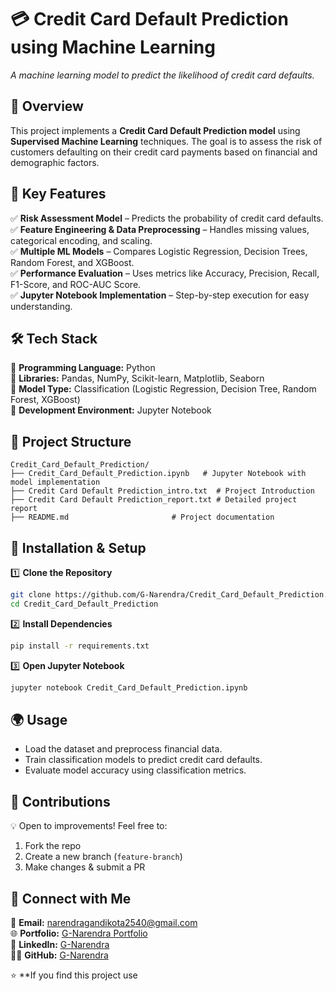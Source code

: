 # **💳 Credit Card Default Prediction using Machine Learning**


*A machine learning model to predict the likelihood of credit card defaults.*

## 🌟 **Overview**
This project implements a **Credit Card Default Prediction model** using **Supervised Machine Learning** techniques. The goal is to assess the risk of customers defaulting on their credit card payments based on financial and demographic factors.

## 🎯 **Key Features**
✅ **Risk Assessment Model** – Predicts the probability of credit card defaults.  
✅ **Feature Engineering & Data Preprocessing** – Handles missing values, categorical encoding, and scaling.  
✅ **Multiple ML Models** – Compares Logistic Regression, Decision Trees, Random Forest, and XGBoost.  
✅ **Performance Evaluation** – Uses metrics like Accuracy, Precision, Recall, F1-Score, and ROC-AUC Score.  
✅ **Jupyter Notebook Implementation** – Step-by-step execution for easy understanding.

## 🛠️ **Tech Stack**
🔹 **Programming Language:** Python  
🔹 **Libraries:** Pandas, NumPy, Scikit-learn, Matplotlib, Seaborn  
🔹 **Model Type:** Classification (Logistic Regression, Decision Tree, Random Forest, XGBoost)  
🔹 **Development Environment:** Jupyter Notebook  

## 📂 **Project Structure**
```
Credit_Card_Default_Prediction/
├── Credit_Card_Default_Prediction.ipynb   # Jupyter Notebook with model implementation
├── Credit Card Default Prediction_intro.txt  # Project Introduction
├── Credit Card Default Prediction_report.txt # Detailed project report
├── README.md                       # Project documentation
```

## 🚀 **Installation & Setup**
1️⃣ **Clone the Repository**  
```sh
git clone https://github.com/G-Narendra/Credit_Card_Default_Prediction.git
cd Credit_Card_Default_Prediction
```
2️⃣ **Install Dependencies**  
```sh
pip install -r requirements.txt
```
3️⃣ **Open Jupyter Notebook**  
```sh
jupyter notebook Credit_Card_Default_Prediction.ipynb
```

## 🌍 **Usage**
- Load the dataset and preprocess financial data.
- Train classification models to predict credit card defaults.
- Evaluate model accuracy using classification metrics.

## 🤝 **Contributions**
💡 Open to improvements! Feel free to:
1. Fork the repo  
2. Create a new branch (`feature-branch`)  
3. Make changes & submit a PR  



## 📩 **Connect with Me**
📧 **Email:** [narendragandikota2540@gmail.com](mailto:narendragandikota2540@gmail.com)  
🌐 **Portfolio:** [G-Narendra Portfolio](https://g-narendra-portfolio.vercel.app/)  
💼 **LinkedIn:** [G-Narendra](https://linkedin.com/in/g-narendra/)  
👨‍💻 **GitHub:** [G-Narendra](https://github.com/G-Narendra)  

⭐ **If you find this project use
